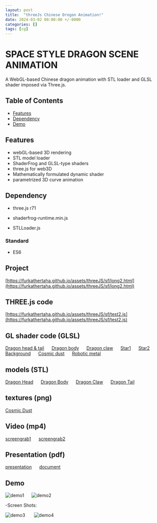 ```yaml
---
layout: post
title:  "threeJs Chinese Drogon Animation!"
date: 2024-03-02 00:00:00 +/-0000
categories: []
tags: [cg]
---
```


# SPACE STYLE DRAGON SCENE ANIMATION

A WebGL-based Chinese dragon animation with STL loader and GLSL shader imposed via Three.js. 

## Table of Contents

- [Features](#features)
- [Dependency](#dependency) 
- [Demo](#demo)
<!-- - [Usage](#usage) -->
<!-- [Contributing](#contributing) -->
<!-- [License](#license) -->
<!-- [Acknowledgements](#acknowledgements) -->

## Features

- webGL-based 3D rendering
- STL model loader
- ShaderFrog and GLSL-type shaders
- three.js for web3D
- Mathematically formulated dynamic shader
- parametrized 3D curve animation

## Dependency

* three.js r71

* shaderfrog-runtime.min.js

* STLLoader.js

### Standard
* ES6 


## Project 
[https://furkathertaha.github.io/assets/threeJS/sf/long2.html](https://furkathertaha.github.io/assets/threeJS/sf/long2.html)

## THREE.js code 
[https://furkathertaha.github.io/assets/threeJS/sf/test2.js](https://furkathertaha.github.io/assets/threeJS/sf/test2.js)
## GL shader code (GLSL)
[Dragon head & tail](https://furkathertaha.github.io/assets/threeJS/sf/MeronSoda_s_BRDF.json) $~~~~$
[Dragon body](https://furkathertaha.github.io/assets/threeJS/sf/MeronSoda_s_BRDF_copper.json) $~~~~$
[Dragon claw](https://furkathertaha.github.io/assets/threeJS/sf/MeronSoda_s_BRDF_red.json) $~~~~$
[Star1](https://furkathertaha.github.io/assets/threeJS/sf/Fork_of_New_Composed_Shader.json) $~~~~$
[Star2](https://furkathertaha.github.io/assets/threeJS/sf/Sun.json) $~~~~$
[Background](https://furkathertaha.github.io/assets/threeJS/sf/Star_Field.json) $~~~~$
[Cosmic dust](https://furkathertaha.github.io/assets/threeJS/sf/dash/0.json) $~~~~$
[Robotic metal](https://furkathertaha.github.io/assets/threeJS/sf/Funny_Bunny.json)
## models (STL)
[Dragon Head](https://furkathertaha.github.io/assets/threeJS/sf/tou.stl) $~~~~$
[Dragon Body](https://furkathertaha.github.io/assets/threeJS/sf/bodyy.stl) $~~~~$
[Dragon Claw](https://furkathertaha.github.io/assets/threeJS/sf/jiao.stl) $~~~~$
[Dragon Tail](https://furkathertaha.github.io/assets/threeJS/sf/wei.stl)
## textures (png)
[Cosmic Dust](https://furkathertaha.github.io/assets/threeJS/sf/thumb_contrast-noise.png)

## Video (mp4)
[screengrab1](https://furkathertaha.github.io/assets/videos/long2.mp4) $~~~~$
[screengrab2](https://furkathertaha.github.io/assets/videos/long1.mp4)

## Presentation (pdf)
[presentation](https://github.com/Furkathertaha/personal_cdn/blob/main/presentation.pdf) $~~~~$
[document](https://github.com/Furkathertaha/personal_cdn/blob/main/report.pdf)
 
## Demo

![demo1](https://github.com/Furkathertaha/personal_cdn/blob/main/l2.gif)  $~~~~$ ![demo2](https://github.com/Furkathertaha/personal_cdn/blob/main/l1.gif) 

-Screen Shots:

![demo3](https://github.com/Furkathertaha/personal_cdn/blob/main/l2.png) $~~~~~$ ![demo4](https://github.com/Furkathertaha/personal_cdn/blob/main/l1.png)
